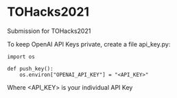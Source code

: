 # TOHacks2021
Submission for TOHacks2021

To keep OpenAI API Keys private, create a file api_key.py:
```
import os

def push_key():
    os.environ["OPENAI_API_KEY"] = "<API_KEY>"
```
Where <API_KEY> is your individual API Key
